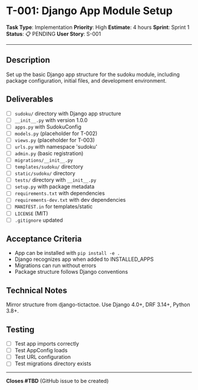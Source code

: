 # T-001: Django App Module Setup

**Task Type**: Implementation
**Priority**: High
**Estimate**: 4 hours
**Sprint**: Sprint 1
**Status**: 📋 PENDING
**User Story**: S-001

---

## Description

Set up the basic Django app structure for the sudoku module, including package configuration, initial files, and development environment.

## Deliverables

- [ ] `sudoku/` directory with Django app structure
- [ ] `__init__.py` with version 1.0.0
- [ ] `apps.py` with SudokuConfig
- [ ] `models.py` (placeholder for T-002)
- [ ] `views.py` (placeholder for T-003)
- [ ] `urls.py` with namespace 'sudoku'
- [ ] `admin.py` (basic registration)
- [ ] `migrations/__init__.py`
- [ ] `templates/sudoku/` directory
- [ ] `static/sudoku/` directory
- [ ] `tests/` directory with `__init__.py`
- [ ] `setup.py` with package metadata
- [ ] `requirements.txt` with dependencies
- [ ] `requirements-dev.txt` with dev dependencies
- [ ] `MANIFEST.in` for templates/static
- [ ] `LICENSE` (MIT)
- [ ] `.gitignore` updated

## Acceptance Criteria

- App can be installed with `pip install -e .`
- Django recognizes app when added to INSTALLED_APPS
- Migrations can run without errors
- Package structure follows Django conventions

## Technical Notes

Mirror structure from django-tictactoe. Use Django 4.0+, DRF 3.14+, Python 3.8+.

## Testing

- [ ] Test app imports correctly
- [ ] Test AppConfig loads
- [ ] Test URL configuration
- [ ] Test migrations directory exists

---

**Closes #TBD** (GitHub issue to be created)
